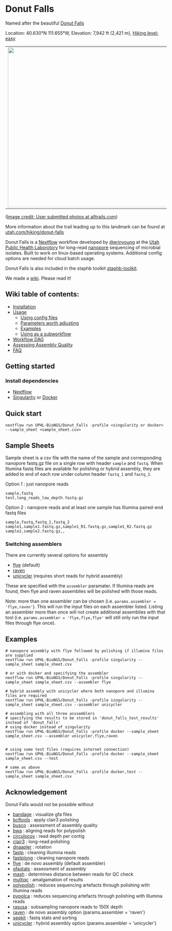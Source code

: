 # Donut Falls

Named after the beautiful [Donut Falls](https://en.wikipedia.org/wiki/Doughnut_Falls)

Location: 40.630°N 111.655°W, Elevation: 7,942 ft (2,421 m), [Hiking level: easy](https://www.alltrails.com/trail/us/utah/cecret-lake-trail)

|                                       |                                       |
|:-------------------------------------:|:-------------------------------------:|
| <img src="https://images.alltrails.com/eyJidWNrZXQiOiJhc3NldHMuYWxsdHJhaWxzLmNvbSIsImtleSI6InVwbG9hZHMvcGhvdG8vaW1hZ2UvNTIzNDg5MTUvODRiOGEzM2M3MjliMzUyYjk4YTJhYmY5Mjg1MWMzMDguanBnIiwiZWRpdHMiOnsidG9Gb3JtYXQiOiJqcGVnIiwicmVzaXplIjp7IndpZHRoIjoyMDQ4LCJoZWlnaHQiOjIwNDgsImZpdCI6Imluc2lkZSJ9LCJyb3RhdGUiOm51bGwsImpwZWciOnsidHJlbGxpc1F1YW50aXNhdGlvbiI6dHJ1ZSwib3ZlcnNob290RGVyaW5naW5nIjp0cnVlLCJvcHRpbWlzZVNjYW5zIjp0cnVlLCJxdWFudGlzYXRpb25UYWJsZSI6M319fQ==" width="500" /> | <img src="https://images.alltrails.com/eyJidWNrZXQiOiJhc3NldHMuYWxsdHJhaWxzLmNvbSIsImtleSI6InVwbG9hZHMvcGhvdG8vaW1hZ2UvNTg3MzUyOTgvZWM4YTQ5NTZlNDhiNmZmMmU4ZWEzMzE0NjhhOWIyYWYuanBnIiwiZWRpdHMiOnsidG9Gb3JtYXQiOiJqcGVnIiwicmVzaXplIjp7IndpZHRoIjoyMDQ4LCJoZWlnaHQiOjIwNDgsImZpdCI6Imluc2lkZSJ9LCJyb3RhdGUiOm51bGwsImpwZWciOnsidHJlbGxpc1F1YW50aXNhdGlvbiI6dHJ1ZSwib3ZlcnNob290RGVyaW5naW5nIjp0cnVlLCJvcHRpbWlzZVNjYW5zIjp0cnVlLCJxdWFudGlzYXRpb25UYWJsZSI6M319fQ==" width="500"/> |


([Image credit: User submitted photos at alltrails.com](https://www.alltrails.com/trail/us/utah/donut-falls-trail/photos))

More information about the trail leading up to this landmark can be found at [utah.com/hiking/donut-falls](https://utah.com/hiking/donut-falls)

Donut Falls is a [Nextflow](https://www.nextflow.io/) workflow developed by [@erinyoung](https://github.com/erinyoung) at the [Utah Public Health Laborotory](https://uphl.utah.gov/) for long-read [nanopore](https://nanoporetech.com) sequencing of microbial isolates. Built to work on linux-based operating systems. Additional config options are needed for cloud batch usage.

Donut Falls is also included in the staphb toolkit [staphb-toolkit](https://github.com/StaPH-B/staphb_toolkit). 

We made a [wiki](https://github.com/UPHL-BioNGS/Donut_Falls/wiki). Please read it!

## Wiki table of contents:
- [Installation](https://github.com/UPHL-BioNGS/Donut_Falls/wiki/Installation)
- [Usage](https://github.com/UPHL-BioNGS/Donut_Falls/wiki/Usage)
  - [Using config files](https://github.com/UPHL-BioNGS/Donut_Falls/wiki/Usage#using-a-config-file)
  - [Parameters worth adjusting](https://github.com/UPHL-BioNGS/Donut_Falls/wiki/Usage#recommended-parameters-to-adjust)
  - [Examples](https://github.com/UPHL-BioNGS/Donut_Falls/wiki/Usage#examples)
  - [Using as a subworkflow](https://github.com/UPHL-BioNGS/Donut_Falls/wiki/Linking)
- [Workflow DAG](https://github.com/UPHL-BioNGS/Donut_Falls/wiki#basic-diagram-of-the-workflow-and-subworkflows)
- [Assessing Assembly Quality](https://github.com/UPHL-BioNGS/Donut_Falls/wiki/evaluation)
- [FAQ](https://github.com/UPHL-BioNGS/Donut_Falls/wiki/FAQ)

## Getting started

### Install dependencies
- [Nextflow](https://www.nextflow.io/docs/latest/getstarted.html)
- [Singularity](https://singularity.lbl.gov/install-linux) or [Docker](https://docs.docker.com/get-docker/)

## Quick start

```
nextflow run UPHL-BioNGS/Donut_Falls -profile <singularity or docker> --sample_sheet <sample_sheet.csv>
```

## Sample Sheets

Sample sheet is a csv file with the name of the sample and corresponding nanopore fastq.gz file on a single row with header `sample` and `fastq`. When Illumina fastq files are available for polishing or hybrid assembly, they are added to end of each row under column header `fastq_1` and `fastq_2`. 

Option 1 : just nanopore reads
```
sample,fastq
test,long_reads_low_depth.fastq.gz
```

Option 2 : nanopore reads and at least one sample has Illumina paired-end fastq files
```
sample,fastq,fastq_1,fastq_2
sample1,sample1.fastq.gz,sample1_R1.fastq.gz,sample1_R2.fastq.gz
sample2,sample2.fastq.gz,,
```

### Switching assemblers
There are currently several options for assembly
- [flye](https://github.com/fenderglass/Flye) (default)
- [raven](https://github.com/lbcb-sci/raven)
- [unicycler](https://github.com/rrwick/Unicycler) (requires short reads for hybrid assembly)

These are specified with the `assembler` paramater. If Illumina reads are found, then flye and raven assemblies will be polished with those reads.

Note: more than one assembler can be chosen (i.e. `params.assembler = 'flye,raven'`). This will run the input files on each assembler listed. Listing an assembler more than once will not create additional assemblies with that tool (i.e. `params.assembler = 'flye,flye,flye'` will still only run the input files through flye once).

## Examples
```
# nanopore assembly with flye followed by polishing if illumina files are supplied
nextflow run UPHL-BioNGS/Donut_Falls -profile singularity --sample_sheet sample_sheet.csv

# or with docker and specifying the assembler
nextflow run UPHL-BioNGS/Donut_Falls -profile singularity --sample_sheet sample_sheet.csv --assembler flye

# hybrid assembly with unicycler where both nanopore and illumina files are required
nextflow run UPHL-BioNGS/Donut_Falls -profile singularity --sample_sheet sample_sheet.csv --assembler unicycler

# assembling with all three asssemblers
# specifying the results to be stored in 'donut_falls_test_results' instead of 'donut_falls'
# using docker instead of singularity
nextflow run UPHL-BioNGS/Donut_Falls -profile docker --sample_sheet sample_sheet.csv --assembler unicycler,flye,raven


# using some test files (requires internet connection)
nextflow run UPHL-BioNGS/Donut_Falls -profile docker --sample_sheet sample_sheet.csv --test

# same as above
nextflow run UPHL-BioNGS/Donut_Falls -profile docker,test --sample_sheet sample_sheet.csv
```

## Acknowledgement

Donut Falls would not be possible without
- [bandage](https://github.com/rrwick/Bandage) : visualize gfa files
- [bcftools](https://github.com/samtools/bcftools) : apply clair3 polishing
- [busco](https://gitlab.com/ezlab/busco) : assessment of assembly quality
- [bwa](https://github.com/lh3/bwa) : aligning reads for polypolish
- [circulocov](https://github.com/erinyoung/CirculoCov) : read depth per contig
- [clair3](https://github.com/HKU-BAL/Clair3) : long-read polishing
- [dnaapler](https://github.com/gbouras13/dnaapler) : rotation
- [fastp](https://github.com/OpenGene/fastp) : cleaning illumina reads
- [fastplong](https://github.com/OpenGene/fastplong) : cleaning nanopore reads
- [flye](https://github.com/fenderglass/Flye) : de novo assembly (default assembler)
- [gfastats](https://github.com/vgl-hub/gfastats) : assessment of assembly
- [mash](https://github.com/marbl/Mash) : determines distance between reads for QC check
- [multiqc](https://multiqc.info/) : amalgamation of results
- [polypolish](https://github.com/rrwick/Polypolish) : reduces sequencing artefacts through polishing with Illumina reads
- [pypolca](https://github.com/gbouras13/pypolca) : reduces sequencing artefacts through polishing with Illumina reads
- [rasusa](https://github.com/mbhall88/rasusa) : subsampling nanopore reads to 150X depth
- [raven](https://github.com/lbcb-sci/raven) : de novo assembly option (params.assembler = 'raven')
- [seqkit](https://github.com/shenwei356/seqkit) : fastq stats and sorting
- [unicycler](https://github.com/rrwick/Unicycler) : hybrid assembly option (params.assembler = 'unicycler')

